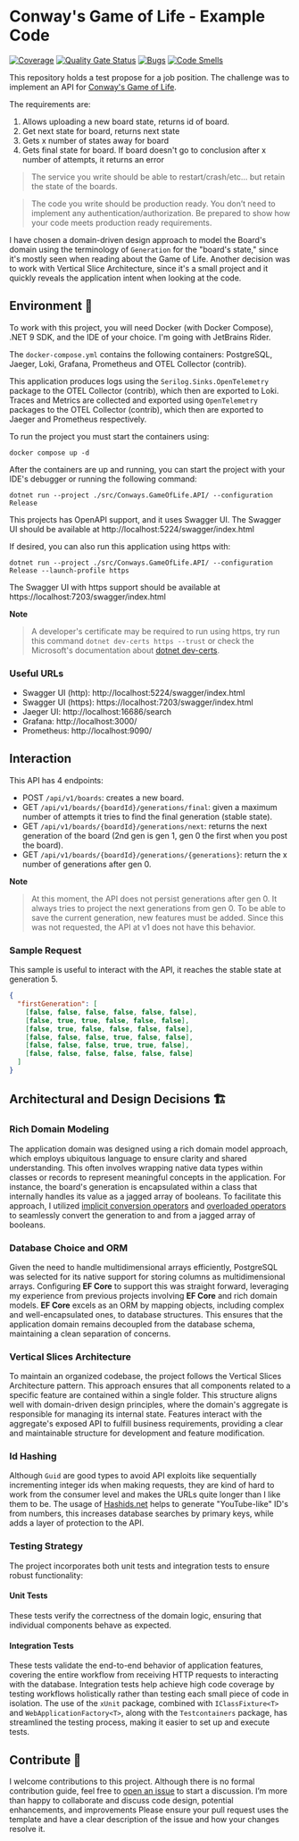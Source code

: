 # Conway's Game of Life - Example Code

[![Coverage](https://sonarcloud.io/api/project_badges/measure?project=lgcmotta_GQS2025-1-A3-conways-game-of-life&metric=coverage)](https://sonarcloud.io/summary/new_code?id=lgcmotta_GQS2025-1-A3-conways-game-of-life)
[![Quality Gate Status](https://sonarcloud.io/api/project_badges/measure?project=lgcmotta_GQS2025-1-A3-conways-game-of-life&metric=alert_status)](https://sonarcloud.io/summary/new_code?id=lgcmotta_GQS2025-1-A3-conways-game-of-life)
[![Bugs](https://sonarcloud.io/api/project_badges/measure?project=lgcmotta_GQS2025-1-A3-conways-game-of-life&metric=bugs)](https://sonarcloud.io/summary/new_code?id=lgcmotta_GQS2025-1-A3-conways-game-of-life)
[![Code Smells](https://sonarcloud.io/api/project_badges/measure?project=lgcmotta_GQS2025-1-A3-conways-game-of-life&metric=code_smells)](https://sonarcloud.io/summary/new_code?id=lgcmotta_GQS2025-1-A3-conways-game-of-life)

This repository holds a test propose for a job position. The challenge was to implement an API
for [Conway's Game of Life](https://en.wikipedia.org/wiki/Conway%27s_Game_of_Life).

The requirements are:

1. Allows uploading a new board state, returns id of board.
2. Get next state for board, returns next state
3. Gets x number of states away for board
4. Gets final state for board. If board doesn't go to conclusion after x number of attempts, it returns an
   error

> The service you write should be able to restart/crash/etc... but retain the state of the boards.

> The code you write should be production ready. You don’t need to implement any
> authentication/authorization. Be prepared to show how your code meets production ready
> requirements.

I have chosen a domain-driven design approach to model the Board's domain using the terminology of `Generation` for
the "board's state," since it's mostly seen when reading about the Game of Life.
Another decision was to work with Vertical Slice Architecture, since it's a small project and it quickly reveals the
application intent when looking at the code.

## Environment :whale:

To work with this project, you will need Docker (with Docker Compose), .NET 9 SDK, and the IDE of your choice. I'm going
with JetBrains Rider.

The `docker-compose.yml` contains the following containers: PostgreSQL, Jaeger, Loki, Grafana, Prometheus and OTEL
Collector (contrib).

This application produces logs using the `Serilog.Sinks.OpenTelemetry` package to the OTEL Collector (contrib), which
then are exported to Loki.
Traces and Metrics are collected and exported using `OpenTelemetry` packages to the OTEL Collector (contrib), which then
are exported to Jaeger and Prometheus respectively.

To run the project you must start the containers using:

```shell
docker compose up -d
```

After the containers are up and running, you can start the project with your IDE's debugger or running the following
command:

```shell
dotnet run --project ./src/Conways.GameOfLife.API/ --configuration Release
```

This projects has OpenAPI support, and it uses Swagger UI. The Swagger UI should be available
at http://localhost:5224/swagger/index.html

If desired, you can also run this application using https with:

```shell
dotnet run --project ./src/Conways.GameOfLife.API/ --configuration Release --launch-profile https
```

The Swagger UI with https support should be available at https://localhost:7203/swagger/index.html

**Note**

> A developer's certificate may be required to run using https, try run this command `dotnet dev-certs https --trust` or
> check the Microsoft's documentation
> about [dotnet dev-certs](https://learn.microsoft.com/en-us/dotnet/core/tools/dotnet-dev-certs).

### Useful URLs

- Swagger UI (http): http://localhost:5224/swagger/index.html
- Swagger UI (https): https://localhost:7203/swagger/index.html
- Jaeger UI: http://localhost:16686/search
- Grafana: http://localhost:3000/
- Prometheus: http://localhost:9090/

## Interaction

This API has 4 endpoints:

- POST `/api/v1/boards`: creates a new board.
- GET `/api/v1/boards/{boardId}/generations/final`: given a maximum number of attempts it tries to find the final
  generation (stable state).
- GET `/api/v1/boards/{boardId}/generations/next`: returns the next generation of the board (2nd gen is gen 1, gen 0 the
  first when you post the board).
- GET `/api/v1/boards/{boardId}/generations/{generations}`: return the x number of generations after gen 0.

**Note**

> At this moment, the API does not persist generations after gen 0. It always tries to project the next generations from
> gen 0.
> To be able to save the current generation, new features must be added.
> Since this was not requested, the API at v1 does not have this behavior.

### Sample Request

This sample is useful to interact with the API, it reaches the stable state at generation 5.

```json
{
  "firstGeneration": [
    [false, false, false, false, false, false],
    [false, true, true, false, false, false],
    [false, true, false, false, false, false],
    [false, false, false, true, false, false],
    [false, false, false, true, true, false],
    [false, false, false, false, false, false]
  ]
}
```

## Architectural and Design Decisions :building_construction:

### Rich Domain Modeling

The application domain was designed using a rich domain model approach, which employs ubiquitous language to ensure
clarity and shared understanding.
This often involves wrapping native data types within classes or records to represent meaningful concepts in the
application.
For instance, the board's generation is encapsulated within a class that internally handles its value as a jagged array
of booleans.
To facilitate this approach, I
utilized [implicit conversion operators](https://learn.microsoft.com/en-us/dotnet/csharp/language-reference/operators/user-defined-conversion-operators)
and [overloaded operators](https://learn.microsoft.com/en-us/dotnet/csharp/language-reference/operators/operator-overloading)
to seamlessly convert the generation to and from a jagged array of booleans.

### Database Choice and ORM

Given the need to handle multidimensional arrays efficiently, PostgreSQL was selected for its native support for storing
columns as multidimensional arrays.
Configuring **EF Core** to support this was straight forward, leveraging my experience from previous projects involving
**EF Core** and rich domain models.
**EF Core** excels as an ORM by mapping objects, including complex and well-encapsulated ones, to database structures.
This ensures that the application domain remains decoupled from the database schema, maintaining a clean separation of
concerns.

### Vertical Slices Architecture

To maintain an organized codebase, the project follows the Vertical Slices Architecture pattern.
This approach ensures that all components related to a specific feature are contained within a single folder.
This structure aligns well with domain-driven design principles, where the domain's aggregate is responsible for
managing its internal state.
Features interact with the aggregate's exposed API to fulfill business requirements, providing a clear and maintainable
structure for development and feature modification.

### Id Hashing

Although `Guid` are good types to avoid API exploits like sequentially incrementing integer ids when making requests,
they are kind of hard to work from the consumer level and makes the URLs quite longer than I like them to be.
The usage of [Hashids.net](https://github.com/ullmark/hashids.net) helps to generate "YouTube-like" ID's from numbers,
this increases database searches by primary keys, while adds a layer of protection to the API.

### Testing Strategy

The project incorporates both unit tests and integration tests to ensure robust functionality:

#### Unit Tests

These tests verify the correctness of the domain logic, ensuring that individual components behave as expected.

#### Integration Tests

These tests validate the end-to-end behavior of application features, covering the entire workflow from receiving HTTP
requests to interacting with the database.
Integration tests help achieve high code coverage by testing workflows holistically rather than testing each small piece
of code in isolation.
The use of the `xUnit` package, combined with `IClassFixture<T>` and `WebApplicationFactory<T>`, along with the
`Testcontainers` package,
has streamlined the testing process, making it easier to set up and execute tests.

## Contribute :wave:

I welcome contributions to this project. Although there is no formal contribution guide,
feel free to [open an issue](https://github.com/lgcmotta/conways-game-of-life/issues/new) to start a discussion.
I’m more than happy to collaborate and discuss code design, potential enhancements, and improvements
Please ensure your pull request uses the template and have a clear description of the issue and how your changes resolve
it.